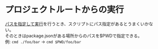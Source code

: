 # プロジェクトルートからの実行

[パスを指定して実行](./パスを指定して実行.md)を行うとき、スクリプトにパス指定があるとうまくいかない。  
そのときはpackage.jsonがある場所からのパスを$PWDで指定できる。  
例: `cmd ./foo/bar` -> `cmd $PWD/foo/bar`
